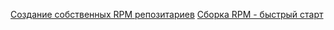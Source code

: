 [Создание собственных RPM репозитариев](/articles/%D0%A1%D0%BE%D0%B7%D0%B4%D0%B0%D0%BD%D0%B8%D0%B5%20%D1%81%D0%BE%D0%B1%D1%81%D1%82%D0%B2%D0%B5%D0%BD%D0%BD%D1%8B%D1%85%20RPM%20%D1%80%D0%B5%D0%BF%D0%BE%D0%B7%D0%B8%D1%82%D0%B0%D1%80%D0%B8%D0%B5%D0%B2.md)
[Сборка RPM - быстрый старт](/articles/%D0%A1%D0%B1%D0%BE%D1%80%D0%BA%D0%B0%20RPM%20-%20%D0%B1%D1%8B%D1%81%D1%82%D1%80%D1%8B%D0%B9%20%D1%81%D1%82%D0%B0%D1%80%D1%82.md)
